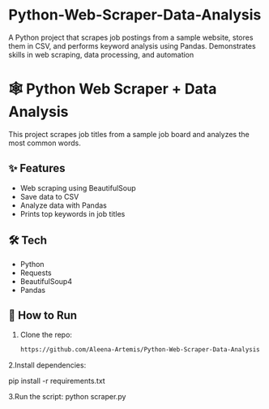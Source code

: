 # Python-Web-Scraper-Data-Analysis
A Python project that scrapes job postings from a sample website, stores them in CSV, and performs keyword analysis using Pandas. Demonstrates skills in web scraping, data processing, and automation

# 🕸️ Python Web Scraper + Data Analysis

This project scrapes job titles from a sample job board and analyzes the most common words.

## ✨ Features
- Web scraping using BeautifulSoup
- Save data to CSV
- Analyze data with Pandas
- Prints top keywords in job titles

## 🛠️ Tech
- Python
- Requests
- BeautifulSoup4
- Pandas

## 🚀 How to Run
1. Clone the repo:
   ```bash
   https://github.com/Aleena-Artemis/Python-Web-Scraper-Data-Analysis
2.Install dependencies:

pip install -r requirements.txt

3.Run the script:
python scraper.py

